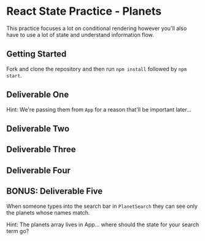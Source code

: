 # React State Practice - Planets

This practice focuses a lot on conditional rendering however you'll also have to use a lot of state and understand information flow.

## Getting Started

Fork and clone the repository and then run `npm install` followed by `npm start`.

## Deliverable One

<!-- Map through all of the planets and display them as `PlanetCard`s in the `PlanetContainer`. -->

Hint: We're passing them from `App` for a reason that'll be important later...

## Deliverable Two

<!-- Create a toggle between light mode and dark mode! When we click the button that says 'Toggle Light Mode', a piece of state changes which conditionally gives the className `App light-mode` or `App dark-mode` for the main div in `App`.

Hint: You'll want your state in App...

Hint: It'll be easiest if you create a piece of state that's either `true` or `false` and use a ternary. -->

## Deliverable Three

<!-- When a planet card is clicked, change it so that instead of the picture, it displays the planet's information. This can be toggled so if it gets clicked again, it shows the planet picture again.

To make your life easy, everything you'll need for the planet's facts is located in the `PlanetFacts` component. -->

## Deliverable Four

<!-- If a planet is not classified as a planet (probably a dwarf planet or an asteroid) then give the planetary image a `className` of `not-planet`. For example:

```html
<img className="not-planet" />
```

If a planet _is_ in fact a planet, leave its `className` empty with an empty string or `null`.

Hint: You won't need state for this one... -->

## BONUS: Deliverable Five

When someone types into the search bar in `PlanetSearch` they can see only the planets whose names match.

Hint: The planets array lives in App... where should the state for your search term go?
